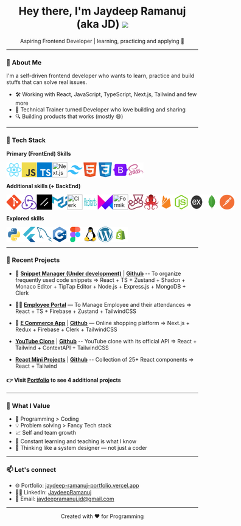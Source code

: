 <h1 align="center">Hey there, I'm Jaydeep Ramanuj (aka JD) <img src="https://media.giphy.com/media/hvRJCLFzcasrR4ia7z/giphy.gif" width="5%"></h1>

<p align="center">
  Aspiring Frontend Developer | learning, practicing and applying 🌱
</p>

---

### 🚀 About Me

I'm a self-driven frontend developer who wants to learn, practice and build stuffs that can solve real issues.

- 🛠️ Working with React, JavaScript, TypeScript, Next.js, Tailwind and few more
- 🧠 Technical Trainer turned Developer who love building and sharing
- 🔍 Building products that works (mostly 😄)

---

### 🔧 Tech Stack

**Primary (FrontEnd) Skills**

<div style="display:flex">
<img src="./techIcons/React.png" width="40" height="40" title="React.js"/>
<img src="./techIcons/JavaScript.png" width="40" height="40" title="JavaScript"/>
<img src="./techIcons/TypeScript.png" width="40" height="40" title="TypeScript"/>
<img src="https://img.icons8.com/fluent-systems-filled/512/FFFFFF/nextjs.png" width="40" height="40" title="Next.js"/>
<img src="./techIcons/TailwindCSS.png" width="40" height="40" title="TailwindCSS"/>
<img src="./techIcons/HTML5.png" width="40" height="40" title="HTML5"/>
<img src="./techIcons/CSS3.png" width="40" height="40" title="CSS3"/>
<img src="./techIcons/Bootstrap.png" width="40" height="40" title="Bootstrap"/>
<img src="./techIcons/Sass.png" width="40" height="40" title="Sass"/>
</div>

**Additional skills (+ BackEnd)**

<div style="display:flex">
<img src="./techIcons/Git.png" width="40" height="40" title="Git"/>
<img src="./techIcons/Redux.png" width="40" height="40" title="Redux"/>
<img src="./techIcons/Shadcn.png" width="40" height="40" title="Shadcn"/>
<img src="./techIcons/MaterialUI.png" width="40" height="40" title="MaterialUI"/>
<img src="https://ph-files.imgix.net/297bc3d4-bd2e-4eaa-8fb6-a289cf61ea91.png?auto=format" width="40" height="40" title="Clerk"/>
<img src="./techIcons/Recharts.png" width="40" height="40" title="Recharts"/>
<img src="./techIcons/Framer-motion.png" width="40" height="40" title="Framer-motion"/>
<img src="https://cdn.zapier.com/storage/developer_cli/20e6b8d4515c7e1ed6f1db25a2a3d3f2_2.png" width="40" height="40" title="Formik"/>
<img src="./techIcons/Jest.png" width="40" height="40" title="Jest"/>
<img src="./techIcons/RTL.png" width="40" height="40" title="RTL"/>
<img src="./techIcons/Firebase.png" width="40" height="40" title="Firebase"/>
<img src="./techIcons/Node.js.png" width="40" height="40" title="Node.js"/>
<img src="./techIcons/Express-white.png" width="40" height="40" title="Express.js"/>
<img src="./techIcons/MongoDB.png" width="40" height="40" title="MongoDB"/>
<img src="./techIcons/Postman.png" width="40" height="40" title="Postman"/>
</div>

**Explored skills**

<div style="display:flex">
<img src="./techIcons/Python.png" width="40" height="40" title="Python"/>
<img src="./techIcons/Flutter.png" width="40" height="40" title="Flutter"/>
<img src="./techIcons/MySQL.png" width="40" height="40" title="MySQL"/>
<img src="./techIcons/Cpp.png" width="40" height="40" title="Cpp"/>
<img src="./techIcons/Figma.png" width="40" height="40" title="Figma"/>
<img src="./techIcons/Linux.png" width="40" height="40" title="Linux"/>
<img src="./techIcons/WordPress.png" width="40" height="40" title="WordPress"/>
<img src="./techIcons/Shopify.png" width="40" height="40" title="Shopify"/>
</div>

---

### 🔭 Recent Projects

- 🧠 **[Snippet Manager (Under development)](https://github.com/JaydeepRamanuj/Snippet-manager)** | **[Github](https://github.com/JaydeepRamanuj/Snippet-manager.git)** -- To organize frequently used code snippets
  => React + TS + Zustand + Shadcn + Monaco Editor + TipTap Editor + Node.js + Express.js + MongoDB + Clerk

- 👨‍💼 **[Employee Portal](https://employee-portal-jd.netlify.app/)** — To Manage Employee and their attendances
  => React + TS + Firebase + Zustand + TailwindCSS
- 🛒 **[E Commerce App](https://e-commerce-app-jaydeep-ramanujs-projects.vercel.app/)** | **[Github](https://github.com/JaydeepRamanuj/e-commerce-app)** — Online shopping platform
  => Next.js + Redux + Firebase + Clerk + TailwindCSS
- **[YouTube Clone](https://youtube-clone-jd.netlify.app/)** | **[Github](https://github.com/JaydeepRamanuj/youtube-clone)** -- YouTube clone with its official API
  => React + Tailwind + ContextAPI + TailwindCSS
- **[React Mini Projects](https://mini-react-projects-jd.netlify.app/)** | **[Github](https://github.com/JaydeepRamanuj/mini-react-projects)** -- Collection of 25+ React components
  => React + Tailwind

#### 👉 Visit [Portfolio](https://jaydeep-ramanuj-portfolio.vercel.app/) to see 4 additional projects

---

### 📌 What I Value

- 🧱 Programming > Coding
- 💡 Problem solving > Fancy Tech stack
- 📈 Self and team growth
- 🌱 Constant learning and teaching is what I know
- 🧠 Thinking like a system designer — not just a coder

---

### 📫 Let's connect

- 🌐 Portfolio: [jaydeep-ramanuj-portfolio.vercel.app](https://jaydeep-ramanuj-portfolio.vercel.app/)
- 🧑‍💻 LinkedIn: [JaydeepRamanuj](https://www.linkedin.com/in/jaydeep-ramanuj)
- 📩 Email: <jaydeepramanuj.jd@gmail.com>

---

<p align="center">Created with ❤️ for Programming</p>
